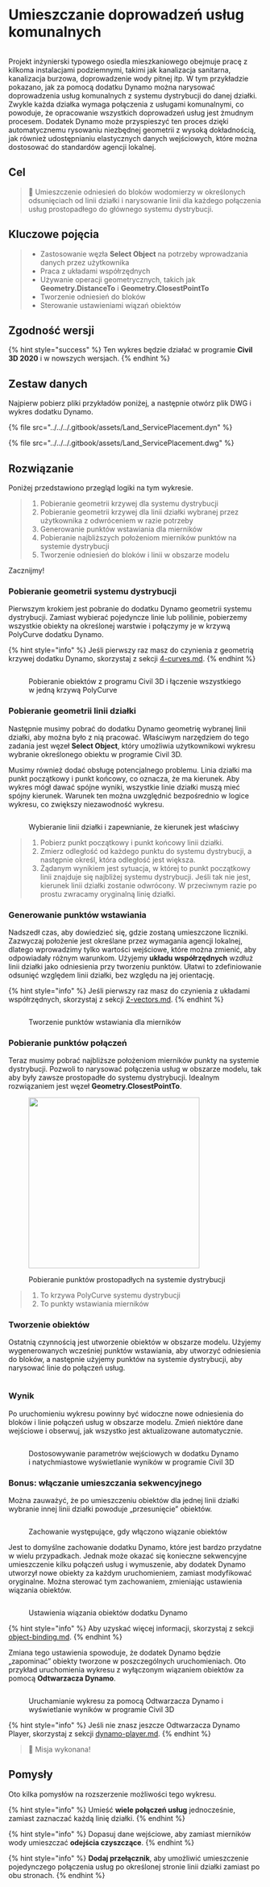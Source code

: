 # Umieszczanie doprowadzeń usług komunalnych

<figure><img src="../../../.gitbook/assets/Land_ServicePlacement_Dynamo (1).gif" alt=""><figcaption></figcaption></figure>

Projekt inżynierski typowego osiedla mieszkaniowego obejmuje pracę z kilkoma instalacjami podziemnymi, takimi jak kanalizacja sanitarna, kanalizacja burzowa, doprowadzenie wody pitnej itp. W tym przykładzie pokazano, jak za pomocą dodatku Dynamo można narysować doprowadzenia usług komunalnych z systemu dystrybucji do danej działki. Zwykle każda działka wymaga połączenia z usługami komunalnymi, co powoduje, że opracowanie wszystkich doprowadzeń usług jest żmudnym procesem. Dodatek Dynamo może przyspieszyć ten proces dzięki automatycznemu rysowaniu niezbędnej geometrii z wysoką dokładnością, jak również udostępnianiu elastycznych danych wejściowych, które można dostosować do standardów agencji lokalnej.

## Cel

> :dart: Umieszczenie odniesień do bloków wodomierzy w określonych odsunięciach od linii działki i narysowanie linii dla każdego połączenia usług prostopadłego do głównego systemu dystrybucji.

## Kluczowe pojęcia

> * Zastosowanie węzła **Select Object** na potrzeby wprowadzania danych przez użytkownika
> * Praca z układami współrzędnych
> * Używanie operacji geometrycznych, takich jak **Geometry.DistanceTo** i **Geometry.ClosestPointTo**
> * Tworzenie odniesień do bloków
> * Sterowanie ustawieniami wiązań obiektów

## Zgodność wersji

{% hint style="success" %} Ten wykres będzie działać w programie **Civil 3D 2020** i w nowszych wersjach. {% endhint %}

## Zestaw danych

Najpierw pobierz pliki przykładów poniżej, a następnie otwórz plik DWG i wykres dodatku Dynamo.

{% file src="../../../.gitbook/assets/Land_ServicePlacement.dyn" %}

{% file src="../../../.gitbook/assets/Land_ServicePlacement.dwg" %}

## Rozwiązanie

Poniżej przedstawiono przegląd logiki na tym wykresie.

> 1. Pobieranie geometrii krzywej dla systemu dystrybucji
> 2. Pobieranie geometrii krzywej dla linii działki wybranej przez użytkownika z odwróceniem w razie potrzeby
> 3. Generowanie punktów wstawiania dla mierników
> 4. Pobieranie najbliższych położeniom mierników punktów na systemie dystrybucji
> 5. Tworzenie odniesień do bloków i linii w obszarze modelu

Zacznijmy!

### Pobieranie geometrii systemu dystrybucji

Pierwszym krokiem jest pobranie do dodatku Dynamo geometrii systemu dystrybucji. Zamiast wybierać pojedyncze linie lub polilinie, pobierzemy wszystkie obiekty na określonej warstwie i połączymy je w krzywą PolyCurve dodatku Dynamo.

{% hint style="info" %} Jeśli pierwszy raz masz do czynienia z geometrią krzywej dodatku Dynamo, skorzystaj z sekcji [4-curves.md](../../../5\_essential\_nodes\_and\_concepts/5-2\_geometry-for-computational-design/4-curves.md "mention"). {% endhint %}

<figure><img src="../../../.gitbook/assets/Land_ServicePlacement_DistributionMain (1).png" alt=""><figcaption><p>Pobieranie obiektów z programu Civil 3D i łączenie wszystkiego w jedną krzywą PolyCurve</p></figcaption></figure>

### Pobieranie geometrii linii działki

Następnie musimy pobrać do dodatku Dynamo geometrię wybranej linii działki, aby można było z nią pracować. Właściwym narzędziem do tego zadania jest węzeł **Select Object**, który umożliwia użytkownikowi wykresu wybranie określonego obiektu w programie Civil 3D.

Musimy również dodać obsługę potencjalnego problemu. Linia działki ma punkt początkowy i punkt końcowy, co oznacza, że ma kierunek. Aby wykres mógł dawać spójne wyniki, wszystkie linie działki muszą mieć spójny kierunek. Warunek ten można uwzględnić bezpośrednio w logice wykresu, co zwiększy niezawodność wykresu. 

<figure><img src="../../../.gitbook/assets/Land_ServicePlacement_Selection (2).png" alt=""><figcaption><p>Wybieranie linii działki i zapewnianie, że kierunek jest właściwy</p></figcaption></figure>

> 1. Pobierz punkt początkowy i punkt końcowy linii działki.
> 2. Zmierz odległość od każdego punktu do systemu dystrybucji, a następnie określ, która odległość jest większa.
> 3. Żądanym wynikiem jest sytuacja, w której to punkt początkowy linii znajduje się najbliżej systemu dystrybucji. Jeśli tak nie jest, kierunek linii działki zostanie odwrócony. W przeciwnym razie po prostu zwracamy oryginalną linię działki.

### Generowanie punktów wstawiania

Nadszedł czas, aby dowiedzieć się, gdzie zostaną umieszczone liczniki. Zazwyczaj położenie jest określane przez wymagania agencji lokalnej, dlatego wprowadzimy tylko wartości wejściowe, które można zmienić, aby odpowiadały różnym warunkom. Użyjemy **układu współrzędnych** wzdłuż linii działki jako odniesienia przy tworzeniu punktów. Ułatwi to zdefiniowanie odsunięć względem linii działki, bez względu na jej orientację.

{% hint style="info" %} Jeśli pierwszy raz masz do czynienia z układami współrzędnych, skorzystaj z sekcji [2-vectors.md](../../../5\_essential\_nodes\_and\_concepts/5-2\_geometry-for-computational-design/2-vectors.md "mention"). {% endhint %}

<figure><img src="../../../.gitbook/assets/Land_ServicePlacement_InsertionPoints.png" alt=""><figcaption><p>Tworzenie punktów wstawiania dla mierników</p></figcaption></figure>

### Pobieranie punktów połączeń

Teraz musimy pobrać najbliższe położeniom mierników punkty na systemie dystrybucji. Pozwoli to narysować połączenia usług w obszarze modelu, tak aby były zawsze prostopadłe do systemu dystrybucji. Idealnym rozwiązaniem jest węzeł **Geometry.ClosestPointTo**.

<figure><img src="../../../.gitbook/assets/Land_ServicePlacement_GetPerpendicularPoints (1).png" alt="" width="339"><figcaption><p>Pobieranie punktów prostopadłych na systemie dystrybucji</p></figcaption></figure>

> 1. To krzywa PolyCurve systemu dystrybucji
> 2. To punkty wstawiania mierników

### Tworzenie obiektów

Ostatnią czynnością jest utworzenie obiektów w obszarze modelu. Użyjemy wygenerowanych wcześniej punktów wstawiania, aby utworzyć odniesienia do bloków, a następnie użyjemy punktów na systemie dystrybucji, aby narysować linie do połączeń usług.

<figure><img src="../../../.gitbook/assets/Land_ServicePlacement_CreateObjects.png" alt=""><figcaption></figcaption></figure>

### Wynik

Po uruchomieniu wykresu powinny być widoczne nowe odniesienia do bloków i linie połączeń usług w obszarze modelu. Zmień niektóre dane wejściowe i obserwuj, jak wszystko jest aktualizowane automatycznie.

<figure><img src="../../../.gitbook/assets/Land_ServicePlacement_Dynamo (1).gif" alt=""><figcaption><p>Dostosowywanie parametrów wejściowych w dodatku Dynamo i natychmiastowe wyświetlanie wyników w programie Civil 3D</p></figcaption></figure>

### Bonus: włączanie umieszczania sekwencyjnego

Można zauważyć, że po umieszczeniu obiektów dla jednej linii działki wybranie innej linii działki powoduje „przesunięcie” obiektów.

<figure><img src="../../../.gitbook/assets/Land_ServicePlacement_Binding.gif" alt=""><figcaption><p>Zachowanie występujące, gdy włączono wiązanie obiektów</p></figcaption></figure>

Jest to domyślne zachowanie dodatku Dynamo, które jest bardzo przydatne w wielu przypadkach. Jednak może okazać się konieczne sekwencyjne umieszczenie kilku połączeń usług i wymuszenie, aby dodatek Dynamo utworzył nowe obiekty za każdym uruchomieniem, zamiast modyfikować oryginalne. Można sterować tym zachowaniem, zmieniając ustawienia wiązania obiektów.

<figure><img src="../../../.gitbook/assets/Land_ServicePlacement_BindingSettings.png" alt=""><figcaption><p>Ustawienia wiązania obiektów dodatku Dynamo</p></figcaption></figure>

{% hint style="info" %} Aby uzyskać więcej informacji, skorzystaj z sekcji [object-binding.md](../../advanced-topics/object-binding.md "mention"). {% endhint %}

Zmiana tego ustawienia spowoduje, że dodatek Dynamo będzie „zapominać” obiekty tworzone w poszczególnych uruchomieniach. Oto przykład uruchomienia wykresu z wyłączonym wiązaniem obiektów za pomocą **Odtwarzacza Dynamo**.

<figure><img src="../../../.gitbook/assets/Land_ServicePlacement_Player (2).gif" alt=""><figcaption><p>Uruchamianie wykresu za pomocą Odtwarzacza Dynamo i wyświetlanie wyników w programie Civil 3D</p></figcaption></figure>

{% hint style="info" %} Jeśli nie znasz jeszcze Odtwarzacza Dynamo Player, skorzystaj z sekcji [dynamo-player.md](../../dynamo-player.md "mention"). {% endhint %}

> :tada: Misja wykonana!

## Pomysły

Oto kilka pomysłów na rozszerzenie możliwości tego wykresu.

{% hint style="info" %} Umieść **wiele połączeń usług** jednocześnie, zamiast zaznaczać każdą linię działki. {% endhint %}

{% hint style="info" %} Dopasuj dane wejściowe, aby zamiast mierników wody umieszczać **odejścia czyszczące**. {% endhint %}

{% hint style="info" %} **Dodaj przełącznik**, aby umożliwić umieszczenie pojedynczego połączenia usług po określonej stronie linii działki zamiast po obu stronach. {% endhint %}
